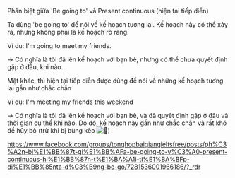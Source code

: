 Phân biệt giữa 'Be going to' và Present continuous (hiện tại tiếp diễn)

Ta dùng 'be going to' để nói về kế hoạch tương lai. Kế hoạch này có thể xảy ra, nhưng không phải là kế hoạch rõ ràng.

Ví dụ: I'm going to meet my friends.

→ Có nghĩa là tôi đã lên kế hoạch với bạn bè, nhưng có thể chưa quyết định gặp ở đâu, khi nào.

Mặt khác, thì hiện tại tiếp diễn được dùng để nói về những kế hoạch tương lai gần như chắc chắn

Ví dụ: I'm meeting my friends this weekend

→ Có nghĩa là tôi đã lên kế hoạch với bạn bè, và đã quyết định gặp ở đâu và thời gian cụ thể khi nào. Do đó, kế hoạch này gần như chắc chắn và rất khó để hủy bỏ (trừ khi bị bùng kèo ![🥲](https://static.xx.fbcdn.net/images/emoji.php/v9/tec/1/16/1f972.png))



https://www.facebook.com/groups/tonghopbaigiangieltsfree/posts/ph%C3%A2n-bi%E1%BB%87t-gi%E1%BB%AFa-be-going-to-v%C3%A0-present-continuous-hi%E1%BB%87n-t%E1%BA%A1i-ti%E1%BA%BFp-di%E1%BB%85nta-d%C3%B9ng-be-go/7281536001966186/?_rdr